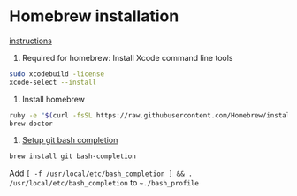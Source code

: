 # Homebrew installation

[instructions](http://coolestguidesontheplanet.com/installing-homebrew-os-x-yosemite-10-10-package-manager-unix-apps/)

1. Required for homebrew: Install Xcode command line tools

```bash
sudo xcodebuild -license
xcode-select --install
```

1. Install homebrew

```bash
ruby -e "$(curl -fsSL https://raw.githubusercontent.com/Homebrew/install/master/install)"
brew doctor
```

1. [Setup git bash completion](https://github.com/bobthecow/git-flow-completion/wiki/Install-Bash-git-completion)

```bash
brew install git bash-completion
```

Add `[ -f /usr/local/etc/bash_completion ] && . /usr/local/etc/bash_completion` to `~./bash_profile`
